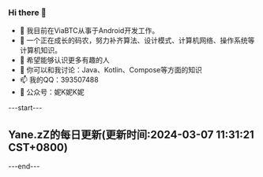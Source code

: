 ### Hi there 👋

- 🔭 我目前在ViaBTC从事于Android开发工作。
- 🌱 一个正在成长的码农，努力补齐算法、设计模式、计算机网络、操作系统等计算机知识。
- 🤔 希望能够认识更多有趣的人
- 💬 你可以和我讨论：Java、Kotlin、Compose等方面的知识
- 📫 我的QQ：393507488
- 🌲 公众号：妮K妮K妮



---start---

## Yane.zZ的每日更新(更新时间:2024-03-07 11:31:21 CST+0800)
---end---

